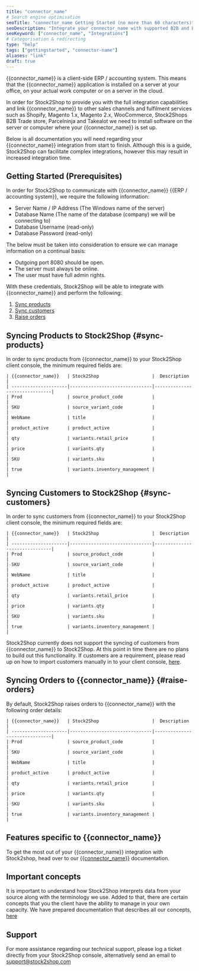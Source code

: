 ```yaml
---
title: "connector_name"
# Search engine optimisation
seoTitle: "connector_name Getting Started (no more than 60 characters)"
seoDescription: "Integrate your connector_name with supported B2B and B2C Systems through Stock2Shop (no more than 160 characters)"
seoKeyword: ["connector_name", "Integrations"]
# Categorisation & redirecting
type: "help"
tags: ["gettingstarted", "connector-name"]
aliases: "link"
draft: true
---
```


{{connector_name}} is a client-side ERP / accounting system. 
This means that the {{connector_name}} application is installed on a 
server at your office, on your actual work computer or on a 
server in the cloud. 

In order for Stock2Shop to provide you 
with the full integration capabilities and link {{connector_name}} 
to other sales channels and fulfilment services such as 
Shopify, Magento 1.x, Magento 2.x, WooCommerce, Stock2Shops B2B Trade store, 
Parcelninja and Takealot we need to install software on the server or computer where your {{connector_name}} is set up. 

Below is all documentation you will need regarding your {{connector_name}} integration from start to finish.
Although this is a guide, Stock2Shop can facilitate complex integrations, however this may result in increased integration time.

## Getting Started (Prerequisites)
In order for Stock2Shop to communicate with {{connector_name}} {{ERP / accounting system}}, 
we require the following information:

- Server Name / IP Address (The Windows name of the server)
- Database Name (The name of the database (company) we will be connecting to)
- Database Username (read-only)
- Database Password (read-only)

The below must be taken into consideration to ensure we can manage information on a continual basis:

- Outgoing port 8080 should be open.
- The server must always be online.
- The user must have full admin rights.

With these credentials, Stock2Shop will be able to integrate with 
{{connector_name}} and perform the following:

1. [Sync products](#sync-products) 
2. [Sync customers](#sync-customers) 
3. [Raise orders](#raise-orders) 

## Syncing Products to Stock2Shop {#sync-products}
In order to sync products from {{connector_name}} to your Stock2Shop client console, 
the minimum required fields are:

```
| {{connector_name}}   | Stock2Shop                    |  Description                  |
| ---------------------|-------------------------------|-------------------------------|
| Prod                 | source_product_code           |                               |
| SKU                  | source_variant_code           |                               |
| WebName              | title                         |                               |
| product_active       | product_active                |                               |
| qty                  | variants.retail_price         |                               |
| price                | variants.qty                  |                               |
| SKU                  | variants.sku                  |                               |
| true                 | variants.inventory_management |                               |

 ```

## Syncing Customers to Stock2Shop  {#sync-customers}
In order to sync customers from {{connector_name}} to your Stock2Shop client console, 
the minimum required fields are:

```
| {{connector_name}}   | Stock2Shop                    |  Description                  |
| ---------------------|-------------------------------|-------------------------------|
| Prod                 | source_product_code           |                               |
| SKU                  | source_variant_code           |                               |
| WebName              | title                         |                               |
| product_active       | product_active                |                               |
| qty                  | variants.retail_price         |                               |
| price                | variants.qty                  |                               |
| SKU                  | variants.sku                  |                               |
| true                 | variants.inventory_management |                               |

 ```
 
Stock2Shop currently does not support the syncing of customers from {{connector_name}} to Stock2Shop. 
At this point in time there are no plans to build out this functionality. 
If customers are a requirement, please read up on how to import customers manually in to your client console, [here](/help/how-it-works-customer-import "Manually import customers into Stock2Shop").
 
## Syncing Orders to {{connector_name}} {#raise-orders}
By default, Stock2Shop raises orders to {{connector_name}} with the following order details:

```
| {{connector_name}}   | Stock2Shop                    |  Description                  |
| ---------------------|-------------------------------|-------------------------------|
| Prod                 | source_product_code           |                               |
| SKU                  | source_variant_code           |                               |
| WebName              | title                         |                               |
| product_active       | product_active                |                               |
| qty                  | variants.retail_price         |                               |
| price                | variants.qty                  |                               |
| SKU                  | variants.sku                  |                               |
| true                 | variants.inventory_management |                               |

 ```

## Features specific to {{connector_name}}
To get the most out of your {{connector_name}} integration with Stock2shop, 
head over to our [{{connector_name}}](/help/# "{{connector_name}} features") documentation.

## Important concepts 
It is important to understand how Stock2Shop interprets data from your source 
along with the terminology we use. Added to that, there are certain concepts that you 
the client have the ability to manage in your own capacity. We have prepared 
documentation that describes all our concepts, [here](/help/how-it-works "How it works")

## Support
For more assistance regarding our technical support, please log a ticket
directly from your Stock2Shop console, alternatively send an email to support@stock2shop.com
